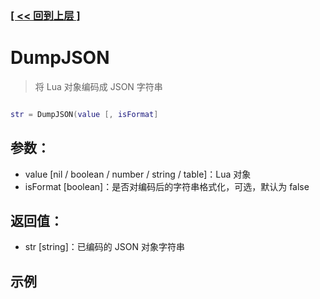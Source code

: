 ### [[ << 回到上层 ]](README.md)

# DumpJSON

> 将 Lua 对象编码成 JSON 字符串

```lua

str = DumpJSON(value [, isFormat]

```

## 参数：

+ value [nil / boolean / number / string / table]：Lua 对象
+ isFormat [boolean]：是否对编码后的字符串格式化，可选，默认为 false

## 返回值：

+ str [string]：已编码的 JSON 对象字符串

## 示例

```lua

```